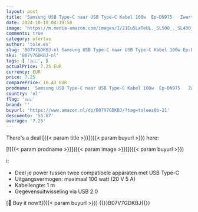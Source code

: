 ```yaml
---
layout: post
title: 'Samsung USB Type-C naar USB Type-C Kabel 100w  Ep-DN975   Zwart'
date: 2024-10-18 04:19:58
image: 'https://m.media-amazon.com/images/I/21Eu5LxTeUL._SL500_._SL400_.jpg'
comments: true
category: ofertas
author: 'tole.es'
slug: 'B07V7GDKBJ-nl Samsung USB Type-C naar USB Type-C Kabel 100w Ep-DN975 Zwart'
sku: 'B07V7GDKBJ-nl'
tags: [ '🇳🇱', ]
actualPrice: 7.25 EUR
currency: EUR
price: 7.25
comparePrice: 16.43 EUR
prodname: 'Samsung USB Type-C naar USB Type-C Kabel 100w  Ep-DN975   Zwart'
country: 'nl'
flag: '🇳🇱'
brand: ''
buyurl: 'https://www.amazon.nl/dp/B07V7GDKBJ/?tag=tolees0b-21'
descuento: '55.87'
average: '7.25'
---
```


There's a deal [{{< param title >}}]({{< param buyurl >}})  here:

[![{{< param prodname >}}]({{< param image >}})]({{< param buyurl >}})

ℹ️:

- Deel je power tussen twee compatibele apparaten met USB Type-C
- Uitgangsvermogen: maximaal 100 watt (20 V 5 A)
- Kabellengte: 1 m
- Gegevensuitwisseling via USB 2.0

[🛒 Buy it now!!]({{< param buyurl >}})
{{<world>}}B07V7GDKBJ{{</world>}}
